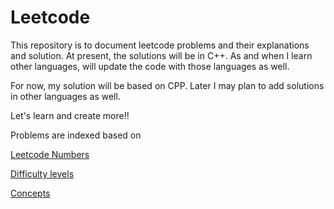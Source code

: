 # Leetcode

This repository is to document leetcode problems and their explanations and solution. At present, the solutions will be in C++. As and when I learn other languages, will update the code with those languages as well.

For now, my solution will be based on CPP. Later I may plan to add solutions in other languages as well.

Let's learn and create more!!

Problems are indexed based on 

[Leetcode Numbers](problem-index/)

[Difficulty levels](difficulty-based-problem-index.md)

[Concepts](concept-based-problem-index/)





